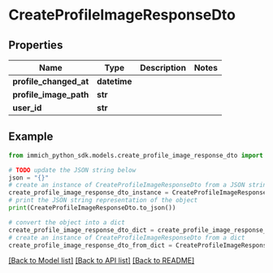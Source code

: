 # CreateProfileImageResponseDto


## Properties

Name | Type | Description | Notes
------------ | ------------- | ------------- | -------------
**profile_changed_at** | **datetime** |  | 
**profile_image_path** | **str** |  | 
**user_id** | **str** |  | 

## Example

```python
from immich_python_sdk.models.create_profile_image_response_dto import CreateProfileImageResponseDto

# TODO update the JSON string below
json = "{}"
# create an instance of CreateProfileImageResponseDto from a JSON string
create_profile_image_response_dto_instance = CreateProfileImageResponseDto.from_json(json)
# print the JSON string representation of the object
print(CreateProfileImageResponseDto.to_json())

# convert the object into a dict
create_profile_image_response_dto_dict = create_profile_image_response_dto_instance.to_dict()
# create an instance of CreateProfileImageResponseDto from a dict
create_profile_image_response_dto_from_dict = CreateProfileImageResponseDto.from_dict(create_profile_image_response_dto_dict)
```
[[Back to Model list]](../README.md#documentation-for-models) [[Back to API list]](../README.md#documentation-for-api-endpoints) [[Back to README]](../README.md)


